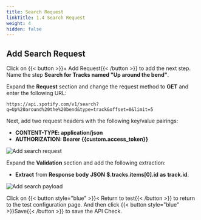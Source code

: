 ```yaml
---
title: Search Request
linkTitle: 1.4 Search Request
weight: 4
hidden: false
---
```


## Add Search Request

Click on {{< button >}}+ Add Request{{< /button >}} to add the next step. Name the step **Search for Tracks named "Up around the bend"**.

Expand the **Request** section and change the request method to **GET** and enter the following URL:

``` text
https://api.spotify.com/v1/search?q=Up%20around%20the%20bend&type=track&offset=0&limit=5
```

Next, add two request headers with the following key/value pairings:

- **CONTENT-TYPE: application/json**
- **AUTHORIZATION: Bearer {{custom.access_token}}**

![Add search request](../../img/add-search-request.png)

Expand the **Validation** section and add the following extraction:

- **Extract** from **Response body** **JSON** **$.tracks.items[0].id** **as** **track.id**.

![Add search payload](../../img/add-search-payload.png)

Click on {{< button style="blue" >}}< Return to test{{< /button >}} to return to the test configuration page. And then click {{< button style="blue" >}}Save{{< /button >}} to save the API Check.
